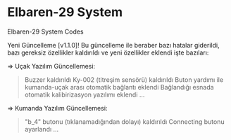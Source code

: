 # Elbaren-29 System
Elbaren-29 System Codes

Yeni Güncelleme [v1.1.0]!
Bu güncelleme ile beraber bazı hatalar giderildi, bazı gereksiz özellikler kaldırıldı ve yeni özellikler eklendi işte bazıları:

=> Uçak Yazılım Güncellemesi:
>Buzzer kaldırıldı
>Ky-002 (titreşim sensörü) kaldırıldı
>Buton yardımı ile kumanda-uçak arası otomatik bağlantı eklendi
>Bağlandığı esnada otomatik kalibirizasyon yazılımı eklendi
>...

=> Kumanda Yazılım Güncellemesi:
>"b_4" butonu (tıklanamadığından dolayı) kaldırıldı
>Connecting butonu ayarlandı
>...
